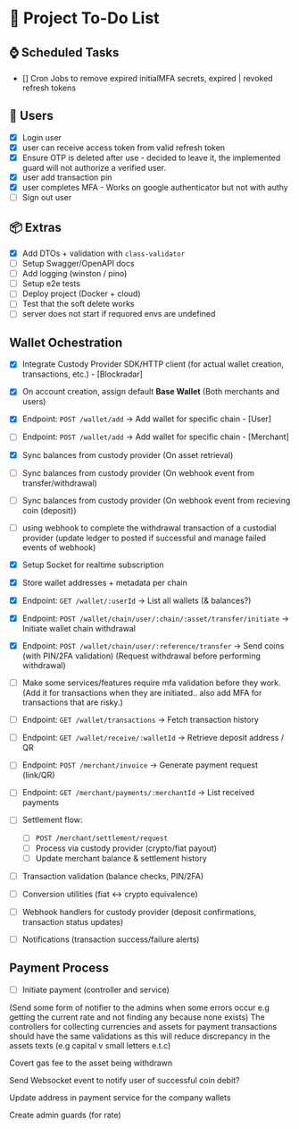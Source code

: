 # 📌 Project To-Do List

## ⌚️ Scheduled Tasks

- [] Cron Jobs to remove expired initialMFA secrets, expired | revoked refresh tokens

## 👤 Users

- [x] Login user
- [x] user can receive access token from valid refresh token
- [x] Ensure OTP is deleted after use - decided to leave it, the implemented guard will not authorize a verified user.
- [x] user add transaction pin
- [x] user completes MFA - Works on google authenticator but not with authy
- [ ] Sign out user

## 📦 Extras

- [x] Add DTOs + validation with `class-validator`
- [ ] Setup Swagger/OpenAPI docs
- [ ] Add logging (winston / pino)
- [ ] Setup e2e tests
- [ ] Deploy project (Docker + cloud)
- [ ] Test that the soft delete works
- [ ] server does not start if requored envs are undefined

## Wallet Ochestration

- [x] Integrate Custody Provider SDK/HTTP client (for actual wallet creation, transactions, etc.) - [Blockradar]

- [x] On account creation, assign default **Base Wallet** (Both merchants and users)

- [x] Endpoint: `POST /wallet/add` → Add wallet for specific chain - [User]
- [ ] Endpoint: `POST /wallet/add` → Add wallet for specific chain - [Merchant]

- [x] Sync balances from custody provider (On asset retrieval)

- [ ] Sync balances from custody provider (On webhook event from transfer/withdrawal)
- [ ] Sync balances from custody provider (On webhook event from recieving coin (deposit))

- [ ] using webhook to complete the withdrawal transaction of a custodial provider (update ledger to posted if successful and manage failed events of webhook)

- [x] Setup Socket for realtime subscription
- [x] Store wallet addresses + metadata per chain

- [x] Endpoint: `GET /wallet/:userId` → List all wallets (& balances?)

- [x] Endpoint: `POST /wallet/chain/user/:chain/:asset/transfer/initiate` → Initiate wallet chain withdrawal
- [x] Endpoint: `POST /wallet/chain/user/:reference/transfer` → Send coins (with PIN/2FA validation) (Request withdrawal before performing withdrawal)

- [ ] Make some services/features require mfa validation before they work. (Add it for transactions when they are initiated.. also add MFA for transactions that are risky.)

- [ ] Endpoint: `GET /wallet/transactions` → Fetch transaction history
- [ ] Endpoint: `GET /wallet/receive/:walletId` → Retrieve deposit address / QR

- [ ] Endpoint: `POST /merchant/invoice` → Generate payment request (link/QR)
- [ ] Endpoint: `GET /merchant/payments/:merchantId` → List received payments

- [ ] Settlement flow:
  - [ ] `POST /merchant/settlement/request`
  - [ ] Process via custody provider (crypto/fiat payout)
  - [ ] Update merchant balance & settlement history
- [ ] Transaction validation (balance checks, PIN/2FA)
- [ ] Conversion utilities (fiat ↔ crypto equivalence)
- [ ] Webhook handlers for custody provider (deposit confirmations, transaction status updates)
- [ ] Notifications (transaction success/failure alerts)

## Payment Process

- [ ] Initiate payment (controller and service)

(Send some form of notifier to the admins when some errors occur e.g getting the current rate and not finding any because none exists)
The controllers for collecting currencies and assets for payment transactions should have the same validations as this will reduce discrepancy in the assets texts (e.g capital v small letters e.t.c)

Covert gas fee to the asset being withdrawn

Send Websocket event to notify user of successful coin debit?

Update address in payment service for the company wallets

Create admin guards (for rate)

<!-- Ledger Enteries Withfrawal has an entry for fee that was debited, we later transform the equivalent deducted from the user's asset back to the denominator that was debited from us and return it to the asset pool (document that too) -->

<!-- Loophole - Checking balance at every stage of transaction and Consistency - Since we can't make transactional queries. we. find another option (Esp for internal transactions)-->

<!-- 011 is statically used... remove before production -->

<!-- Used NG statically in external wallet monitoring -->

<!-- Increased the query pagination limit for transactions and Increased access token from 1h to 30d -->
<!-- Set merchant status default to verified on account creation -->
